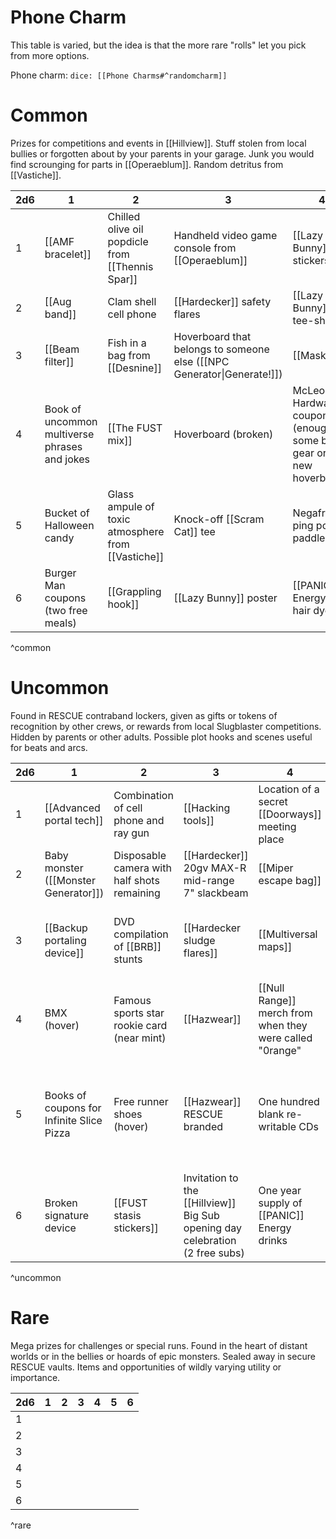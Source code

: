 # Phone Charm

This table is varied, but the idea is that the more rare "rolls" let you pick from more options.

Phone charm: `dice: [[Phone Charms#^randomcharm]]`
# Common

Prizes for competitions and events in [[Hillview]]. Stuff stolen from local bullies or forgotten about by your parents in your garage. Junk you would find scrounging for parts in [[Operaeblum]]. Random detritus from [[Vastiche]].

| 2d6 | 1 | 2 | 3 | 4 | 5 | 6 |
| ---- | ---- | ---- | ---- | ---- | ---- | ---- |
| 1 | [[AMF bracelet]] | Chilled olive oil popdicle from [[Thennis Spar]] | Handheld video game console from [[Operaeblum]] | [[Lazy Bunny]] stickers | [[Phone charms\|Phone charm]] (duplicate you already own) | [[Lab Components\|Random Component]] (`dice: 1d[[Lab Components#^components]]`) |
| 2 | [[Aug band]] | Clam shell cell phone | [[Hardecker]] safety flares | [[Lazy Bunny]] tee-shirt | `dice: 1d[[Phone Charms#^c]]`Charm | [[Repair tools]] |
| 3 | [[Beam filter]] | Fish in a bag from [[Desnine]] | Hoverboard that belongs to someone else ([[NPC Generator\|Generate!]]) | [[Mask]] | `dice: 1d[[Phone Charms#^c]]`Charm, but it has a wizard hat | [[Smart cord]] |
| 4 | Book of uncommon multiverse phrases and jokes | [[The FUST mix]] | Hoverboard (broken) | McLeod’s Hardware coupon (enough for some basic gear or a new hoverboard) | `dice: 1d[[Phone Charms#^c]]`Charm, but it is a non standard colour | [[Spacetime ampimeter]] |
| 5 | Bucket of Halloween candy | Glass ampule of toxic atmosphere from [[Vastiche]] | Knock-off [[Scram Cat]] tee | Negafriction ping pong paddle | `dice: 1d[[Phone Charms#^c]]`Charm, but it is badly damaged | Unrelesaed Big Shiny Tunes compilation CD |
| 6 | Burger Man coupons (two free meals) | [[Grappling hook]] | [[Lazy Bunny]] poster | [[PANIC Energy]] hair dye | `dice: 1d[[Phone Charms#^c]]`Charm, and a `dice: 1d[[Phone Charms#^c]]`Charm | Video Hut coupons (two free rentals) |
^common

# Uncommon

Found in RESCUE contraband lockers, given as gifts or tokens of recognition by other crews, or rewards from local Slugblaster competitions. Hidden by parents or other adults. Possible plot hooks and scenes useful for beats and arcs.

| 2d6 | 1 | 2 | 3 | 4 | 5 | 6 |
| ---- | ---- | ---- | ---- | ---- | ---- | ---- |
| 1 | [[Advanced portal tech]] | Combination of cell phone and ray gun | [[Hacking tools]] | Location of a secret [[Doorways]] meeting place | [[Particle bond tights]] | [[Pro camera gear]] |
| 2 | Baby monster ([[Monster Generator]]) | Disposable camera with half shots remaining | [[Hardecker]] 20gv MAX-R mid-range 7" slackbeam | [[Miper escape bag]] | [[Peelback kit]] | Raygun (custom) |
| 3 | [[Backup portaling device]] | DVD compilation of [[BRB]] stunts | [[Hardecker sludge flares]] | [[Multiversal maps]] | Charms: `dice: [[Phone Charms#^a]]` and `dice: [[Phone Charms#^c]]` | Roller blades (hover) |
| 4 | BMX (hover) | Famous sports star rookie card (near mint) | [[Hazwear]] | [[Null Range]] merch from when they were called "0range" | Charms: `dice: [[Phone Charms#^b]]` and `dice: [[Phone Charms#^c]]` | Signature device, belongs to someone else |
| 5 | Books of coupons for Infinite Slice Pizza | Free runner shoes (hover) | [[Hazwear]] RESCUE branded | One hundred blank re-writable CDs  | Charms: `dice: [[Phone Charms#^c]]`, `dice: [[Phone Charms#^b]]` or `dice: [[Phone Charms#^a]]` | [[Small drone]] |
| 6 | Broken signature device | [[FUST stasis stickers]] | Invitation to the [[Hillview]] Big Sub opening day celebration (2 free subs) | One year supply of [[PANIC]] Energy drinks | Photo of your parents when they were still cool | Specific compoent |
^uncommon

# Rare
Mega prizes for challenges or special runs. Found in the heart of distant worlds or in the bellies or hoards of epic monsters. Sealed away in secure RESCUE vaults. Items and opportunities of wildly varying utility or importance.

| 2d6 | 1 | 2 | 3 | 4 | 5 | 6 |
| ---- | ---- | ---- | ---- | ---- | ---- | ---- |
| 1 |  |  |  |  |  |  |
| 2 |  |  |  |  |  |  |
| 3 |  |  |  |  |  |  |
| 4 |  |  |  |  |  |  |
| 5 |  |  |  |  |  |  |
| 6 |  |  |  |  |  |  |
^rare
